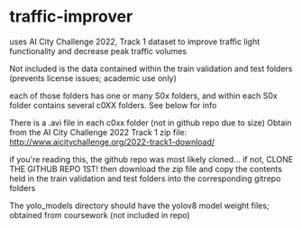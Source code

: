# traffic-improver
uses AI City Challenge 2022, Track 1 dataset to improve traffic light functionality and decrease peak traffic volumes

Not included is the data contained within the train validation and test folders (prevents license issues; academic use only)

each of those folders has one or many S0x folders, and within each S0x folder contains several c0XX folders. See below for info

There is a .avi file in each c0xx folder (not in github repo due to size) Obtain from the AI City Challenge 2022 Track 1 zip file:
http://www.aicitychallenge.org/2022-track1-download/

if you're reading this, the github repo was most likely cloned... if not, CLONE THE GITHUB REPO 1ST! then download the zip file and copy the contents held in the train validation and test folders into the corresponding gitrepo folders

The yolo_models directory should have the yolov8 model weight files; obtained from coursework (not included in repo)

